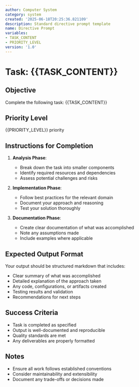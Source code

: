 ```yaml
---
author: Computer System
category: system
created: '2025-06-18T20:25:36.821109'
description: Standard directive prompt template
name: Directive Prompt
variables:
- TASK_CONTENT
- PRIORITY_LEVEL
version: '1.0'
---
```


# Task: {{TASK_CONTENT}}

## Objective
Complete the following task: {{TASK_CONTENT}}

## Priority Level
{{PRIORITY_LEVEL}} priority

## Instructions for Completion
1. **Analysis Phase**: 
   - Break down the task into smaller components
   - Identify required resources and dependencies
   - Assess potential challenges and risks

2. **Implementation Phase**:
   - Follow best practices for the relevant domain
   - Document your approach and reasoning
   - Test your solution thoroughly

3. **Documentation Phase**:
   - Create clear documentation of what was accomplished
   - Note any assumptions made
   - Include examples where applicable

## Expected Output Format
Your output should be structured markdown that includes:
- Clear summary of what was accomplished
- Detailed explanation of the approach taken
- Any code, configurations, or artifacts created
- Testing results and validation
- Recommendations for next steps

## Success Criteria
- Task is completed as specified
- Output is well-documented and reproducible
- Quality standards are met
- Any deliverables are properly formatted

## Notes
- Ensure all work follows established conventions
- Consider maintainability and extensibility
- Document any trade-offs or decisions made